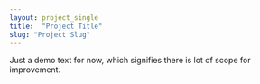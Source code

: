 ```yaml
---
layout: project_single
title:  "Project Title"
slug: "Project Slug"
---
```

Just a demo text for now, which signifies there is lot of scope for improvement.